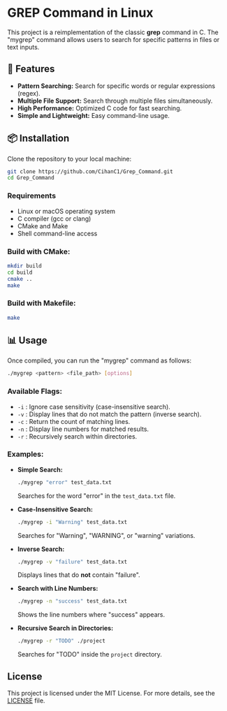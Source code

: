 # GREP Command in Linux

This project is a reimplementation of the classic **grep** command in C. The "mygrep" command allows users to search for specific patterns in files or text inputs.

## 🚀 Features
- **Pattern Searching:** Search for specific words or regular expressions (regex).
- **Multiple File Support:** Search through multiple files simultaneously.
- **High Performance:** Optimized C code for fast searching.
- **Simple and Lightweight:** Easy command-line usage.

## 📦 Installation
Clone the repository to your local machine:

```sh
git clone https://github.com/CihanC1/Grep_Command.git
cd Grep_Command
```

### Requirements
- Linux or macOS operating system
- C compiler (gcc or clang)
- CMake and Make
- Shell command-line access

### Build with CMake:
```sh
mkdir build
cd build
cmake ..
make
```

### Build with Makefile:
```sh
make
```

## 📊 Usage
Once compiled, you can run the "mygrep" command as follows:

```sh
./mygrep <pattern> <file_path> [options]
```

### Available Flags:
- `-i` : Ignore case sensitivity (case-insensitive search).
- `-v` : Display lines that do not match the pattern (inverse search).
- `-c` : Return the count of matching lines.
- `-n` : Display line numbers for matched results.
- `-r` : Recursively search within directories.

### Examples:

- **Simple Search:**
  ```sh
  ./mygrep "error" test_data.txt
  ```
  Searches for the word "error" in the `test_data.txt` file.

- **Case-Insensitive Search:**
  ```sh
  ./mygrep -i "Warning" test_data.txt
  ```
  Searches for "Warning", "WARNING", or "warning" variations.

- **Inverse Search:**
  ```sh
  ./mygrep -v "failure" test_data.txt
  ```
  Displays lines that do **not** contain "failure".

- **Search with Line Numbers:**
  ```sh
  ./mygrep -n "success" test_data.txt
  ```
  Shows the line numbers where "success" appears.

- **Recursive Search in Directories:**
  ```sh
  ./mygrep -r "TODO" ./project
  ```
  Searches for "TODO" inside the `project` directory.

## License
This project is licensed under the MIT License. For more details, see the [LICENSE](LICENSE) file.

